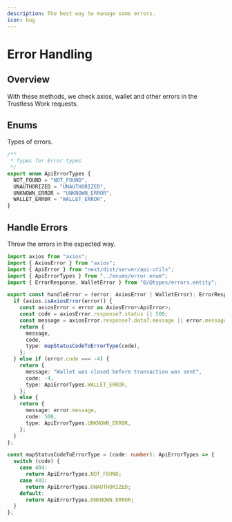```yaml
---
description: The best way to manage some errors.
icon: bug
---
```


# Error Handling

## Overview

With these methods, we check axios, wallet and other errors in the Trustless Work requests.

## Enums

Types of errors.

```typescript
/**
 * Types for Error types
 */
export enum ApiErrorTypes {
  NOT_FOUND = "NOT_FOUND",
  UNAUTHORIZED = "UNAUTHORIZED",
  UNKNOWN_ERROR = "UNKNOWN_ERROR",
  WALLET_ERROR = "WALLET_ERROR",
}

```

## Handle Errors

Throw the errors in the expected way.

```typescript
import axios from "axios";
import { AxiosError } from "axios";
import { ApiError } from "next/dist/server/api-utils";
import { ApiErrorTypes } from "../enums/error.enum";
import { ErrorResponse, WalletError } from "@/@types/errors.entity";

export const handleError = (error: AxiosError | WalletError): ErrorResponse => {
  if (axios.isAxiosError(error)) {
    const axiosError = error as AxiosError<ApiError>;
    const code = axiosError.response?.status || 500;
    const message = axiosError.response?.data?.message || error.message;
    return {
      message,
      code,
      type: mapStatusCodeToErrorType(code),
    };
  } else if (error.code === -4) {
    return {
      message: "Wallet was closed before transaction was sent",
      code: -4,
      type: ApiErrorTypes.WALLET_ERROR,
    };
  } else {
    return {
      message: error.message,
      code: 500,
      type: ApiErrorTypes.UNKNOWN_ERROR,
    };
  }
};

const mapStatusCodeToErrorType = (code: number): ApiErrorTypes => {
  switch (code) {
    case 404:
      return ApiErrorTypes.NOT_FOUND;
    case 401:
      return ApiErrorTypes.UNAUTHORIZED;
    default:
      return ApiErrorTypes.UNKNOWN_ERROR;
  }
};

```
